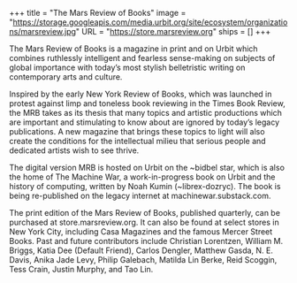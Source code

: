 +++
title = "The Mars Review of Books"
image = "https://storage.googleapis.com/media.urbit.org/site/ecosystem/organizations/marsreview.jpg"
URL = "https://store.marsreview.org"
ships = []
+++


The Mars Review of Books is a magazine in print and on Urbit which combines ruthlessly intelligent and fearless sense-making on subjects of global importance with today’s most stylish belletristic writing on contemporary arts and culture. 

Inspired by the early New York Review of Books, which was launched in protest against limp and toneless book reviewing in the Times Book Review, the MRB takes as its thesis that many topics and artistic productions which are important and stimulating to know about are ignored by today’s legacy publications. A new magazine that brings these topics to light will also create the conditions for the intellectual milieu that serious people and dedicated artists wish to see thrive.


The digital version MRB is hosted on Urbit on the ~bidbel star, which is also the home of The Machine War, a work-in-progress book on Urbit and the history of computing, written by Noah Kumin (~librex-dozryc). The book is being re-published on the legacy internet at machinewar.substack.com. 


The print edition of the Mars Review of Books, published quarterly, can be purchased at store.marsreview.org. It can also be found at select stores in New York City, including Casa Magazines and the famous Mercer Street Books. Past and future contributors include Christian Lorentzen, William M. Briggs, Katia Dee (Default Friend), Carlos Dengler, Matthew Gasda, N. E. Davis, Anika Jade Levy, Philip Galebach, Matilda Lin Berke, Reid Scoggin, Tess Crain, Justin Murphy, and Tao Lin. 